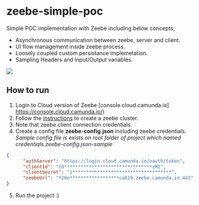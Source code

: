# zeebe-simple-poc

Simple POC implementation with Zeebe including below concepts;

* Asynchronous communication between zeebe, server and client.
* UI flow management inside zeebe process.
* Loosely coupled custom persistance implemetation.
* Sampling Headers and Input/Output variables.

![](https://i.imgur.com/LrZISUQ.png)

## How to run 

1. Login to Cloud version of Zeebe  [console.cloud.camunda.io] https://console.cloud.camunda.io/)
2. Follow the [instructions](https://docs.camunda.io/docs/guides/) to create a zeebe cluster.
3. Note that zeebe client connection credentials.
4. Create a config file **zeebe-config.json** including zeebe credentials. *Sample config file is exists on root folder of project which named credentials.zeebe-config.json-sample*

```json
{
      "authServer": "https://login.cloud.camunda.io/oauth/token",
      "clientId": "CD********************************zMI",
      "clientSecret": "1************************************",
      "zeebeUrl": "f28e******************ca819.zeebe.camunda.io:443"
}
```

5. Run the project :)